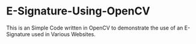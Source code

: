 # E-Signature-Using-OpenCV
This is an Simple Code written in OpenCV to demonstrate the use of an E-Signature used in Various Websites.
